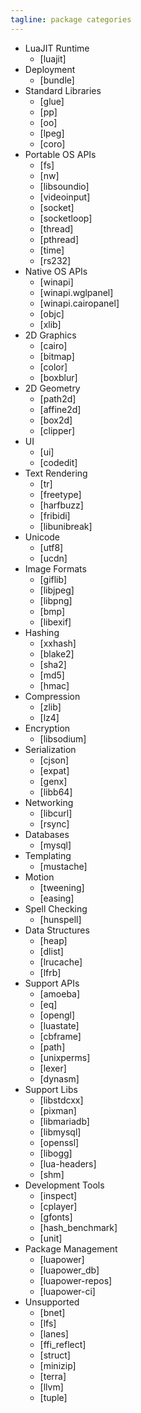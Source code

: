 ```yaml
---
tagline: package categories
---
```


* LuaJIT Runtime
	* [luajit]
* Deployment
	* [bundle]
* Standard Libraries
	* [glue]
	* [pp]
	* [oo]
	* [lpeg]
	* [coro]
* Portable OS APIs
	* [fs]
	* [nw]
	* [libsoundio]
	* [videoinput]
	* [socket]
	* [socketloop]
	* [thread]
	* [pthread]
	* [time]
	* [rs232]
* Native OS APIs
	* [winapi]
	* [winapi.wglpanel]
	* [winapi.cairopanel]
	* [objc]
	* [xlib]
* 2D Graphics
	* [cairo]
	* [bitmap]
	* [color]
	* [boxblur]
* 2D Geometry
	* [path2d]
	* [affine2d]
	* [box2d]
	* [clipper]
* UI
   * [ui]
	* [codedit]
* Text Rendering
	* [tr]
   * [freetype]
	* [harfbuzz]
	* [fribidi]
	* [libunibreak]
* Unicode
	* [utf8]
	* [ucdn]
* Image Formats
	* [giflib]
	* [libjpeg]
	* [libpng]
	* [bmp]
	* [libexif]
* Hashing
	* [xxhash]
   * [blake2]
	* [sha2]
	* [md5]
	* [hmac]
* Compression
	* [zlib]
	* [lz4]
* Encryption
	* [libsodium]
* Serialization
	* [cjson]
	* [expat]
	* [genx]
	* [libb64]
* Networking
	* [libcurl]
	* [rsync]
* Databases
	* [mysql]
* Templating
   * [mustache]
* Motion
	* [tweening]
	* [easing]
* Spell Checking
	* [hunspell]
* Data Structures
	* [heap]
	* [dlist]
	* [lrucache]
	* [lfrb]
* Support APIs
	* [amoeba]
	* [eq]
	* [opengl]
	* [luastate]
	* [cbframe]
	* [path]
	* [unixperms]
	* [lexer]
	* [dynasm]
* Support Libs
	* [libstdcxx]
	* [pixman]
	* [libmariadb]
	* [libmysql]
	* [openssl]
   * [libogg]
	* [lua-headers]
	* [shm]
* Development Tools
	* [inspect]
	* [cplayer]
	* [gfonts]
	* [hash_benchmark]
   * [unit]
* Package Management
	* [luapower]
	* [luapower_db]
	* [luapower-repos]
	* [luapower-ci]
* Unsupported
	* [bnet]
	* [lfs]
	* [lanes]
	* [ffi_reflect]
	* [struct]
	* [minizip]
	* [terra]
	* [llvm]
	* [tuple]
